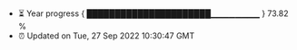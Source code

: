 - ⏳ Year progress { ██████████████████████▁▁▁▁▁▁▁▁ } 73.82 %
- ⏰ Updated on Tue, 27 Sep 2022 10:30:47 GMT


